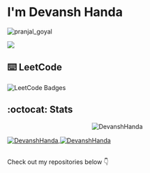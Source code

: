 # I'm Devansh Handa



<!--
**DevanshHanda/DevanshHanda** is a ✨ _special_ ✨ repository because its `README.md` (this file) appears on your GitHub profile.

Here are some ideas to get you started:

- 🔭 I’m currently working on ...
- 🌱 I’m currently learning ...
- 👯 I’m looking to collaborate on ...
- 🤔 I’m looking for help with ...
- 💬 Ask me about ...
- 📫 How to reach me: ...
- 😄 Pronouns: ...
- ⚡ Fun fact: ...
-->




<p align="left"> <img src="https://komarev.com/ghpvc/?username=DevanshHanda&label=Profile%20views&color=32CD32&style=flat-the-badge" alt="pranjal_goyal" /> </p>


[<img src="https://img.shields.io/badge/linkedin-%230077B5.svg?&style=for-the-badge&logo=linkedin&logoColor=white">](https://www.linkedin.com/in/devansh-handa/)


## :keyboard: LeetCode

<img src="https://leetcode-badge-showcase.vercel.app/api?username=devanshhandaji&theme=dark" alt="LeetCode Badges"/>

## :octocat: Stats

<p align=center >
<img src="https://github-readme-streak-stats.herokuapp.com?user=DevanshHanda&theme=dark&hide_border=true&date_format=j%20M%5B%20Y%5D" alt="DevanshHanda"/> 
</p>

<a href="https://github.com/anuraghazra/convoychat">
  <img align="center" src="https://github-readme-stats.vercel.app/api?username=DevanshHanda&show_icons=true&locale=en&theme=dark" alt="DevanshHanda" />
</a>
<a href="https://github.com/anuraghazra/github-readme-stats">
  <img align="center" src="https://github-readme-stats.vercel.app/api/top-langs?username=DevanshHanda&show_icons=true&locale=en&layout=compact&theme=dark" alt="DevanshHanda" />
</a>
<!-- <p align=center >
<img align="center" src="https://github-readme-stats.vercel.app/api/top-langs?username=horizenight&show_icons=true&locale=en&layout=compact&theme=dark" alt="KshitijRoodkee" />

&nbsp;<img align="center" src="https://github-readme-stats.vercel.app/api?username=DevanshHanda&show_icons=true&locale=en&theme=dark" alt="DevanshHanda" />

</p> -->
<br>
<br>

<p>
Check out my repositories below 👇
</p>
</div>
